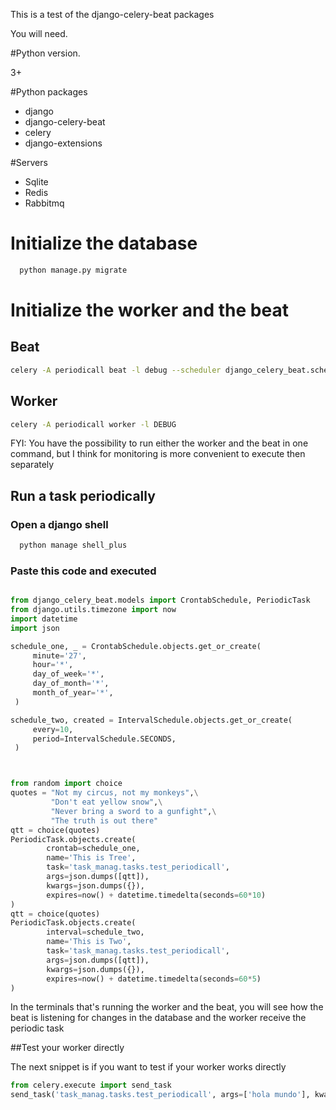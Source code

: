 This is a test of the django-celery-beat packages

You will need.

#Python version.

 3+

#Python packages

  - django
  - django-celery-beat
  - celery
  - django-extensions

#Servers

  - Sqlite
  - Redis
  - Rabbitmq

# Initialize the database

```bash
  python manage.py migrate
```

# Initialize the worker and the beat
## Beat

```bash
celery -A periodicall beat -l debug --scheduler django_celery_beat.schedulers:DatabaseScheduler
```

## Worker

```bash
celery -A periodicall worker -l DEBUG
```

FYI: You have the possibility to run either the worker and the beat in one command, but I think for monitoring is more convenient to execute then separately

## Run a task periodically

### Open a django shell

```bash
  python manage shell_plus
```

### Paste this code and executed

```python

from django_celery_beat.models import CrontabSchedule, PeriodicTask
from django.utils.timezone import now
import datetime
import json

schedule_one, _ = CrontabSchedule.objects.get_or_create(
     minute='27',
     hour='*',
     day_of_week='*',
     day_of_month='*',
     month_of_year='*',
 )

schedule_two, created = IntervalSchedule.objects.get_or_create(
     every=10,
     period=IntervalSchedule.SECONDS,
 )



from random import choice
quotes = "Not my circus, not my monkeys",\
         "Don't eat yellow snow",\
         "Never bring a sword to a gunfight",\
         "The truth is out there"
qtt = choice(quotes)
PeriodicTask.objects.create(
        crontab=schedule_one,
        name='This is Tree',
        task='task_manag.tasks.test_periodicall',
        args=json.dumps([qtt]),
        kwargs=json.dumps({}),
        expires=now() + datetime.timedelta(seconds=60*10)
)
qtt = choice(quotes)
PeriodicTask.objects.create(
        interval=schedule_two,
        name='This is Two',
        task='task_manag.tasks.test_periodicall',
        args=json.dumps([qtt]),
        kwargs=json.dumps({}),
        expires=now() + datetime.timedelta(seconds=60*5)
)
```

In the terminals that's running the worker and the beat, you will see how the beat is listening for changes in the database and the worker receive the periodic task


##Test your worker directly

The next snippet is if you want to test if your worker works directly

```python
from celery.execute import send_task
send_task('task_manag.tasks.test_periodicall', args=['hola mundo'], kwargs={})

```
